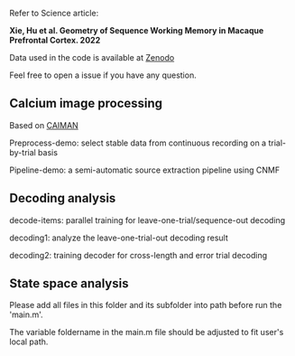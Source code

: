 Refer to Science article:

**Xie, Hu et al. Geometry of Sequence Working Memory in Macaque Prefrontal Cortex. 2022**

Data used in the code is available at [Zenodo](https://doi.org/10.5281/zenodo.5739376)

Feel free to open a issue if you have any question.




## Calcium image processing

Based on [CAIMAN](https://github.com/flatironinstitute/CaImAn)

Preprocess-demo: select stable data from continuous recording on a trial-by-trial basis

Pipeline-demo: a semi-automatic source extraction pipeline using CNMF


## Decoding analysis

decode-items: parallel training for leave-one-trial/sequence-out decoding

decoding1: analyze the leave-one-trial-out decoding result

decoding2: training decoder for cross-length and error trial decoding


## State space analysis

Please add all files in this folder and its subfolder into path before run the 'main.m'.

The variable foldername in the main.m file should be adjusted to fit user's local path. 



